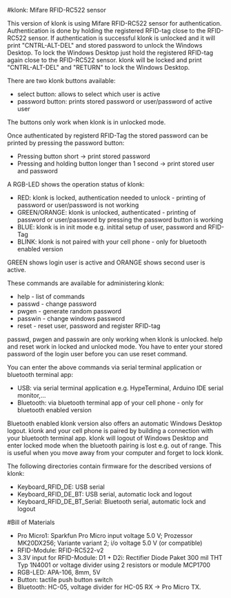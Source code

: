 #klonk: Mifare RFID-RC522 sensor

This version of klonk is using Mifare RFID-RC522 sensor for authentication. Authentication is done by holding the registered RFID-tag close to the RFID-RC522 sensor.
If authentication is successful klonk is unlocked and it will print "CNTRL-ALT-DEL" and stored password to unlock the Windows Desktop. To lock the Windows Desktop 
just hold the registered RFID-tag again close to the RFID-RC522 sensor. klonk will be locked and print "CNTRL-ALT-DEL" and "RETURN" to lock the Windows Desktop. 

There are two klonk buttons available:

* select button: allows to select which user is active
* password button: prints stored password or user/password of active user

The buttons only work when klonk is in unlocked mode.

Once authenticated by registerd RFID-Tag the stored password can be printed by pressing the password button:

* Pressing button short -> print stored password
* Pressing and holding button longer than 1 second -> print stored user and password

A RGB-LED shows the operation status of klonk:

* RED: klonk is locked, authentication needed to unlock - printing of password or user/password is not working
* GREEN/ORANGE: klonk is unlocked, authenticated - printing of password or user/password by pressing the password button is working
* BLUE: klonk is in init mode e.g. initital setup of user, password and RFID-Tag
* BLINK: klonk is not paired with your cell phone - only for bluetooth enabled version

GREEN shows login user is active and ORANGE shows second user is active.

These commands are available for administering klonk:

* help - list of commands
* passwd - change password
* pwgen - generate random password
* passwin - change windows password
* reset - reset user, password and register RFID-tag

passwd, pwgen and passwin are only working when klonk is unlocked. help and reset work in locked and unlocked mode. You have to enter your stored password of the login user before you can use reset command.

You can enter the above commands via serial terminal application or bluetooth terminal app:

* USB: via serial terminal application e.g. HypeTerminal, Arduino IDE serial monitor,...
* Bluetooth: via bluetooth terminal app of your cell phone - only for bluetooth enabled version

Bluetooth enabled klonk version also offers an automatic Windows Desktop logout. klonk and your cell phone is paired by building a connection with your bluetooth terminal app. klonk
will logout of Windows Desktop and enter locked mode when the bluetooth pairing is lost e.g. out of range. This is useful when you move away from your computer and forget to lock klonk.

The following directories contain firmware for the described versions of klonk:

* Keyboard_RFID_DE: USB serial
* Keyboard_RFID_DE_BT: USB serial, automatic lock and logout
* Keyboard_RFID_DE_BT_Serial: Bluetooth serial, automatic lock and logout

#Bill of Materials
* Pro Micro1: Sparkfun Pro Micro input voltage 5.0 V; Prozessor MK20DX256; Variante variant 2; i/o voltage 5.0 V (or compatible)
* RFID-Module: RFID-RC522-v2
* 3.3V input for RFID-Module: D1 + D2i: Rectifier Diode Paket 300 mil THT Typ 1N4001 or voltage divider using 2 resistors or module MCP1700
* RGB-LED: APA-106, 8mm, 5V
* Button: tactile push button switch
* Bluetooth: HC-05, voltage divider for HC-05 RX -> Pro Micro TX.

